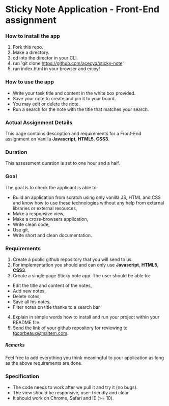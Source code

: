 # Sticky Note Application - Front-End assignment

### How to install the app

1. Fork this repo.
2. Make a directory.
3. cd into the director in your CLI.
4. run 'git clone https://github.com/acecyq/sticky-note'.
5. run index.html in your browser and enjoy!

### How to use the app

- Write your task title and content in the white box provided.
- Save your note to create and pin it to your board.
- You may edit or delete the note.
- Run a search for the note with the title that matches your search.




### Actual Assignment Details

This page contains description and requirements for a Front-End assignment on Vanilla **Javascript**, **HTML5**, **CSS3**.

### Duration

This assessment duration is set to one hour and a half.

### Goal

The goal is to check the applicant is able to:
- Build an application from scratch using only vanilla JS, HTML and CSS and know how to use these technologies without any help from external libraries or external resources,
- Make a responsive view,
- Make a cross-browsers application,
- Write clean code,
- Use git,
- Write short and clean documentation.

### Requirements

1. Create a public github repository that you will send to us.
2. For implementation you should and can only use **Javascript**, **HTML5**, **CSS3**.
3. Create a single page Sticky note app. The user should be able to:
  - Edit the title and content of the notes,
  - Add new notes,
  - Delete notes,
  - Save all his notes,
  - Filter notes on title thanks to a search bar
4. Explain in simple words how to install and run your project within your README file.
5. Send the link of your github repository for reviewing to [tgcorbeaux@maltem.com](mailto:tgcorbeaux@maltem.com).

##### Remarks
Feel free to add everything you think meaningful to your application as long as the above requirements are done.

### Specification

* The code needs to work after we pull it and try it (no bugs).
* The view should be responsive, user-friendly and clear.
* It should work on Chrome, Safari and IE (>= 10).
